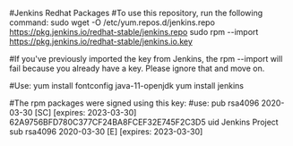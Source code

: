 #Jenkins Redhat Packages
#To use this repository, run the following command:
                                                   sudo wget -O /etc/yum.repos.d/jenkins.repo https://pkg.jenkins.io/redhat-stable/jenkins.repo
                                                   sudo rpm --import https://pkg.jenkins.io/redhat-stable/jenkins.io.key
  
#If you've previously imported the key from Jenkins, the rpm --import will fail because you already have a key. Please ignore that and move on.

#Use:
     yum install fontconfig java-11-openjdk
     yum install jenkins
  
#The rpm packages were signed using this key:
#use:
      pub   rsa4096 2020-03-30 [SC] [expires: 2023-03-30]
               62A9756BFD780C377CF24BA8FCEF32E745F2C3D5
      uid                      Jenkins Project 
      sub   rsa4096 2020-03-30 [E] [expires: 2023-03-30]

